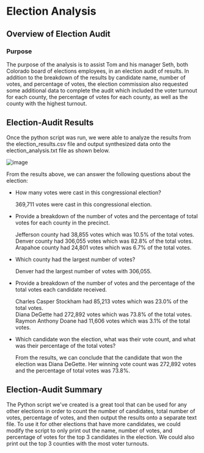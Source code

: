 # Election Analysis

## Overview of Election Audit

### Purpose
The purpose of the analysis is to assist Tom and his manager Seth, both Colorado board of elections employees, in an election audit of results. In addition to the breakdown of the results by candidate name, number of votes, and percentage of votes, the election commission also requested some additional data to complete the audit which included the voter turnout for each county, the percentage of votes for each county, as well as the county with the highest turnout.


## Election-Audit Results
Once the python script was run, we were able to analyze the results from the election_results.csv file and output synthesized data onto the election_analysis.txt file as shown below.

![image](https://user-images.githubusercontent.com/108503112/189497025-df0ee755-7ab4-4218-b9d0-314588ba160b.png)

From the results above, we can answer the following questions about the election:

* How many votes were cast in this congressional election?

  369,711 votes were cast in this congressional election.

* Provide a breakdown of the number of votes and the percentage of total votes for each county in the precinct.

  Jefferson county had 38,855 votes which was 10.5% of the total votes.\
  Denver county had 306,055 votes which was 82.8% of the total votes.\
  Arapahoe county had 24,801 votes which was 6.7% of the total votes.


* Which county had the largest number of votes?

  Denver had the largest number of votes with 306,055.


* Provide a breakdown of the number of votes and the percentage of the total votes each candidate received.

  Charles Casper Stockham had  85,213 votes which was 23.0% of the total votes.\
  Diana DeGette had 272,892 votes which was 73.8% of the total votes.\
  Raymon Anthony Doane had 11,606 votes which was 3.1% of the total votes.

* Which candidate won the election, what was their vote count, and what was their percentage of the total votes?

  From the results, we can conclude that the candidate that won the election was Diana DeGette. Her winning vote count was 272,892 votes and the percentage of total votes was 73.8%.


## Election-Audit Summary
The Python script we've created is a great tool that can be used for any other elections in order to count the number of candidates, total number of votes, percentage of votes, and then output the results onto a separate text file.
To use it for other elections that have more candidates, we could modify the script to only print out the name, number of votes, and percentage of votes for the top 3 candidates in the election. We could also print out the top 3 counties with the most voter turnouts. 

